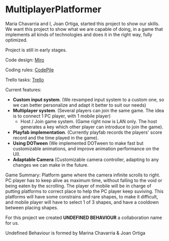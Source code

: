 # MultiplayerPlatformer

Maria Chavarria and I, Joan Ortiga, started this project to show our skills. We want this project to show what we are capable of doing, in a game that implements all kinds of technologies and does it in the right way, fully optimized.

Project is still in early stages.

Code design: [Miro](https://miro.com/app/board/o9J_l0eQfQI=/)

Coding rules: [CodePile](https://www.codepile.net/pile/jzQJbNyO)

Trello tasks: [Trello](https://trello.com/b/le0I0iUC)

Current features:
  - **Custom input system**. (We revamped input system to a custom one, so we can better personalize and adapt it better to suit our needs)
  - **Multiplayer system**. (Several players can join the same game. The idea is to connect 1 PC player, with 1 mobile player)
      - Host / Join game system. (Game right now is LAN only. The host generates a key which other player can introduce to join the game).
  - **Playfab implementation**. (Currently playfab records the players' score record and the time played in the game).
  - **Using DOTween** (We implemented DOTween to make fast but customizable animations, and improve animation performance on the UI).
  - **Adaptable Camera** (Customizable camera controller, adapting to any changes we can make in the future.

Game Summary: 
Platform game where the camera infinite scrolls to right. PC player has to keep alive as maximum time, without falling to the void or being eaten by the scrolling. The player of mobile will be in charge of putting platforms to correct place to help the PC player keep suviving. This platforms will have some constrains and rare shapes, to make it difficult, and mobile player will have to select 1 of 3 shapes, and have a cooldown between placing shapes.

For this project we created **UNDEFINED BEHAVIOUR** a collaboration name for us.

Undefined Behaviour is formed by Marina Chavarria & Joan Ortiga
